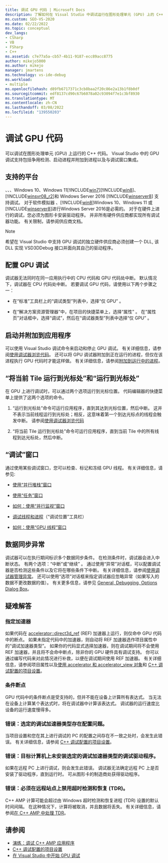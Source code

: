 ```yaml
---
title: 调试 GPU 代码 | Microsoft Docs
description: 了解如何在 Visual Studio 中调试运行在图形处理单元 (GPU) 上的 C++ 代码。
ms.custom: SEO-VS-2020
ms.date: 02/22/2022
ms.topic: conceptual
dev_langs:
- CSharp
- VB
- FSharp
- C++
ms.assetid: c7e77a5a-cb57-4b11-9187-ecc89acc8775
author: mikejo5000
ms.author: mikejo
manager: jmartens
ms.technology: vs-ide-debug
ms.workload:
- multiple
ms.openlocfilehash: d89fb6717371c3cb8baa2f20c86e2a13b1f8b0df
ms.sourcegitcommit: edf8137cd90c67b6078a02c93094f7e1c3bf8930
ms.translationtype: MT
ms.contentlocale: zh-CN
ms.lasthandoff: 03/08/2022
ms.locfileid: "139550203"
---
```

# <a name="debugging-gpu-code"></a>调试 GPU 代码
可以调试在图形处理单元 (GPU) 上运行的 C++ 代码。 Visual Studio 中的 GPU 调试支持包括争用检测、启动进程并附加到进程以及与调试窗口集成。

## <a name="supported-platforms"></a>支持的平台
 、、、Windows 10、Windows 11[!INCLUDE[win7](../debugger/includes/win7_md.md)][!INCLUDE[win8](../debugger/includes/win8_md.md)]、 [!INCLUDE[winsvr08_r2](../debugger/includes/winsvr08_r2_md.md)]和 Windows Server 2016 [!INCLUDE[winserver8](../debugger/includes/winserver8_md.md)] 支持调试。 对于软件模拟器 、[!INCLUDE[win8](../debugger/includes/win8_md.md)]Windows 10、Windows 11 或 [!INCLUDE[winserver8](../debugger/includes/winserver8_md.md)]进行Windows Server 2016是必需的。 对于在硬件上进行的调试，您必须为图形卡安装驱动程序。 并非所有硬件供应商都实现所有调试器功能。 有关限制，请参阅供应商文档。

> [!NOTE]
> 希望在 Visual Studio 中支持 GPU 调试的独立硬件供应商必须创建一个 DLL, 该 DLL 实现 VSD3DDebug 接口并面向其自己的驱动程序。

## <a name="configuring-gpu-debugging"></a>配置 GPU 调试
 调试器无法同时在同一应用执行中的 CPU 代码和 GPU 代码处中断。 默认情况下，调试器在 CPU 代码处中断。 若要调试 GPU 代码，请使用以下两个步骤之一：

- 在“标准”工具栏上的“调试类型”列表中，选择“仅 GPU”  。

- 在“解决方案资源管理器”中，在项目的快捷菜单上，选择“属性” 。 在“属性页”对话框中，选择“调试”，然后在“调试器类型”列表中选择“仅 GPU”   。

## <a name="launching-and-attaching-to-applications"></a>启动并附加到应用程序
 可以使用 Visual Studio 调试命令来启动和停止 GPU 调试。 有关详细信息，请参阅[使用调试器浏览代码](../debugger/navigating-through-code-with-the-debugger.md)。 还可以将 GPU 调试器附加到正在运行的进程，但仅在该进程执行 GPU 代码时才能这样做。 有关详细信息，请参阅[附加到运行中的进程](../debugger/attach-to-running-processes-with-the-visual-studio-debugger.md)。

## <a name="run-current-tile-to-cursor-and-run-to-cursor"></a>“将当前 Tile 运行到光标处”和“运行到光标处”
 在 GPU 上进行调试时，可以通过两个选项运行到光标位置。 代码编辑器的快捷菜单上提供了这两个选项的命令。

1. “运行到光标处”命令可运行应用程序，直到其达到光标位置，然后中断。 这并不表示当前线程运行到光标处；相反，这意味着第一个到达光标点的线程会触发中断。 请参阅[使用调试器浏览代码](../debugger/navigating-through-code-with-the-debugger.md)

2. “将当前 Tile 运行到光标处”命令可运行应用程序，直到当前 Tile 中的所有线程到达光标处，然后中断。

## <a name="debugging-windows"></a>“调试”窗口
 通过使用某些调试窗口，您可以检查、标记和冻结 GPU 线程。 有关详细信息，请参见:

- [使用“并行堆栈”窗口](../debugger/using-the-parallel-stacks-window.md)

- [使用“任务”窗口](../debugger/using-the-tasks-window.md)

- [如何：使用“并行监视”窗口](../debugger/how-to-use-the-parallel-watch-window.md)

- [调试线程和进程](../debugger/debug-threads-and-processes.md)（“调试位置”工具栏）

- [如何：使用“GPU 线程”窗口](../debugger/how-to-use-the-gpu-threads-window.md)

## <a name="data-synchronization-exceptions"></a>数据同步异常
 调试器可以在执行期间标识多个数据同步条件。 在检测条件时，调试器会进入中断状态。 有两个选项：“中断”或“继续” 。 通过使用“异常”对话框，可以配置调试器是否检测这些条件以及它将在哪些条件下中断。 有关详细信息，请参阅[使用调试器管理异常](../debugger/managing-exceptions-with-the-debugger.md)。 还可以使用“选项”对话框来指定调试器应忽略异常（如果写入的数据不更改数据的值）。 有关更多信息，请参见 [General, Debugging, Options Dialog Box](../debugger/general-debugging-options-dialog-box.md)。

## <a name="troubleshooting"></a>疑难解答

### <a name="specifying-an-accelerator"></a>指定加速器
 如果代码在 [accelerator::direct3d_ref](/cpp/parallel/amp/reference/accelerator-class#direct3d_ref) (REF) 加速器上运行，则仅命中 GPU 代码中的断点。 如果未指定代码中的加速器，则自动将 REF 加速器选作项目属性中的“调试加速器类型”。 如果你的代码显式选择加速器，则在调试期间将不会使用 REF 加速器，并且将不会命中断点，除非你的 GPU 硬件具有调试支持。 你可以通过编写代码来对此情况进行补救，以便在调试期间使用 REF 加速器。 有关详细信息，请参阅项目属性以及[使用 accelerator 和 accelerator_view 对象](/cpp/parallel/amp/using-accelerator-and-accelerator-view-objects)和 [C++ 调试配置的项目设置](../debugger/project-settings-for-a-cpp-debug-configuration.md)。

### <a name="conditional-breakpoints"></a>条件断点
 GPU 代码中的条件断点是受支持的，但并不能在设备上计算所有表达式。 当无法在设备上计算某个表达式时，将在调试器中计算该表达式。 调试器的运行速度比设备的运行速度慢得多。

### <a name="error-there-is-a-configuration-issue-with-the-selected-debugging-accelerator-type"></a>错误：选定的调试加速器类型存在配置问题。
 当项目设置和您在其上进行调试的 PC 的配置之间存在不一致之处时，会发生此错误。 有关详细信息，请参阅 [C++ 调试配置的项目设置](../debugger/project-settings-for-a-cpp-debug-configuration.md)。

### <a name="error-the-debug-driver-for-the-selected-debugging-accelerator-type-is-not-installed-on-the-target-machine"></a>错误：目标计算机上未安装选定的调试加速器类型的调试驱动程序。
 如果在远程 PC 上进行调试，则会发生此错误。 调试器无法确定远程 PC 上是否安装了驱动程序，直到运行时。 可从图形卡的制造商处获得驱动程序。

### <a name="error-timeout-detection-and-recovery-tdr-must-be-disabled-at-the-remote-site"></a>错误：必须在远程站点上禁用超时检测和恢复 (TDR)。
 C++ AMP 计算可能会超过由 Windows 超时检测和恢复进程 (TDR) 设置的默认时间间隔。 在这种情况下，计算将被取消，并且数据将丢失。 有关详细信息，请参阅[在 C++ AMP 中处理 TDR](/archive/blogs/nativeconcurrency/handling-tdrs-in-c-amp)。

## <a name="see-also"></a>请参阅
- [演练：调试 C++ AMP 应用程序](/cpp/parallel/amp/walkthrough-debugging-a-cpp-amp-application)
- [C++ 调试配置的项目设置](../debugger/project-settings-for-a-cpp-debug-configuration.md)
- [在 Visual Studio 中开始 GPU 调试](/archive/blogs/nativeconcurrency/start-gpu-debugging-in-visual-studio-2012)